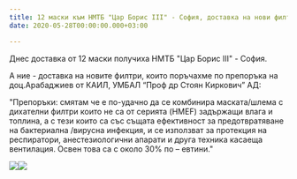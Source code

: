 ```yaml
---
title: 12 маски към НМТБ "Цар Борис III" - София, доставка на нови филтри
date: 2020-05-28T00:00:00.000+03:00

---
```

Днес доставка от 12 маски получиха НМТБ "Цар Борис III" - София.

А ние - доставка на новите филтри, които поръчахме по препоръка на доц.Арабаджиев от КАИЛ, УМБАЛ “Проф др Стоян Киркович” АД:

"Препоръки: смятам че е по-удачно да се комбинира маската/шлема с дихателни филтри които не са от серията (HMEF) задържащи влага и топлина, а с тези които са със същата ефективност за предотвратяване на бактериална /вирусна инфекция, и се използват за протекция на респиратори, анестезиологични апарати и друга техника касаеща вентилация. Освен това са с около 30% по – евтини."

![](/images/82310679b782982f65c9b756895f0c85.jpeg)![](/images/f88c96ac1395a9ff837ca1c42f7871fa.jpeg)